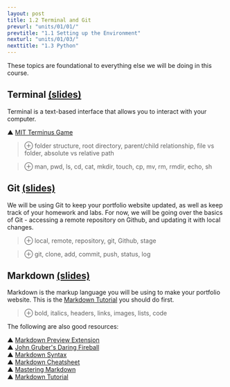 ```yaml
---
layout: post
title: 1.2 Terminal and Git
prevurl: "units/01/01/"
prevtitle: "1.1 Setting up the Environment"
nexturl: "units/01/03/"
nexttitle: "1.3 Python"
---
```

These topics are foundational to everything else we will be doing in this course.

## Terminal [(slides)][t slides]
Terminal is a text-based interface that allows you to interact with your computer.

▲ [MIT Terminus Game](https://web.mit.edu/mprat/Public/web/Terminus/Web/main.html)

> ⊕ folder structure, root directory, parent/child relationship, file vs folder, absolute vs relative path

> ⊕ man, pwd, ls, cd, cat, mkdir, touch, cp, mv, rm, rmdir, echo, sh

## Git [(slides)][gh slides]
We will be using Git to keep your portfolio website updated, as well as keep track of your homework and labs.
For now, we will be going over the basics of Git - accessing a remote repository on Github, and updating it with local changes.

> ⊕ local, remote, repository, git, Github, stage

> ⊕ git, clone, add, commit, push, status, log

## Markdown [(slides)][md slides]
Markdown is the markup language you will be using to make your portfolio website.
This is the [Markdown Tutorial](https://www.markdowntutorial.com/) you should do first.

> ⊕ bold, italics, headers, links, images, lists, code

The following are also good resources:

▲ [Markdown Preview Extension](https://marketplace.visualstudio.com/items?itemName=shd101wyy.markdown-preview-enhanced)  
▲ [John Gruber's Daring Fireball](https://daringfireball.net/projects/markdown/)  
▲ [Markdown Syntax](https://www.markdownguide.org/basic-syntax/)  
▲ [Markdown Cheatsheet](https://github.com/adam-p/markdown-here/wiki/Markdown-Cheatsheet)  
▲ [Mastering Markdown](https://guides.github.com/features/mastering-markdown/)  
▲ [Markdown Tutorial](https://commonmark.org/help/)


[t slides]: https://docs.google.com/presentation/d/1BPYoFd7H3KoPspI3g46gtgqptdY8SAHnpiMBcv91Ye4/
[gh slides]: https://docs.google.com/presentation/d/1B6KLBh3yTG88z-TVBAuAAObmbN-6hUC5w8FQL2koYV4/
[md slides]: https://docs.google.com/presentation/d/1LUFNMnZdXiPFmvwKfFKPx-53yfFGHiNc0odcBcgJvJQ/